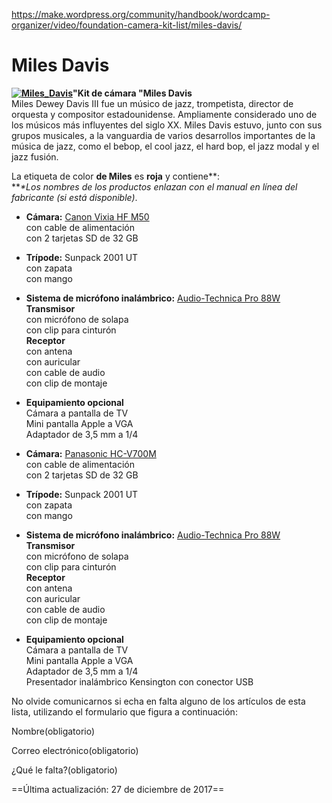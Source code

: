 https://make.wordpress.org/community/handbook/wordcamp-organizer/video/foundation-camera-kit-list/miles-davis/

# Miles Davis

**[![Miles_Davis](https://make.wordpress.org/community/files/2015/09/Miles_Davis-300x300.jpg)](https://make.wordpress.org/community/files/2015/09/Miles_Davis.jpg)"Kit de cámara "Miles Davis**  
Miles Dewey Davis III fue un músico de jazz, trompetista, director de orquesta y compositor estadounidense. Ampliamente considerado uno de los músicos más influyentes del siglo XX. Miles Davis estuvo, junto con sus grupos musicales, a la vanguardia de varios desarrollos importantes de la música de jazz, como el bebop, el cool jazz, el hard bop, el jazz modal y el jazz fusión.

La etiqueta de color **de Miles** es **roja** y contiene**:  
**_*Los nombres de los productos enlazan con el manual en línea del fabricante (si está disponible)_.

- **Cámara:** [Canon Vixia HF M50](https://wptv.files.wordpress.com/2015/08/canonhfm50-hfm52-hfm500-im3-n-en.pdf)  
    con cable de alimentación  
    con 2 tarjetas SD de 32 GB
- **Trípode:** Sunpack 2001 UT  
    con zapata  
    con mango
- **Sistema de micrófono inalámbrico:** [Audio-Technica Pro 88W](https://wptv.files.wordpress.com/2015/08/audio-technic-pro88w.pdf)  
    **Transmisor**  
    con micrófono de solapa  
    con clip para cinturón  
    **Receptor**  
    con antena  
    con auricular  
    con cable de audio  
    con clip de montaje
- **Equipamiento opcional**  
    Cámara a pantalla de TV  
    Mini pantalla Apple a VGA  
    Adaptador de 3,5 mm a 1/4

- **Cámara:** [Panasonic HC-V700M](https://wptv.files.wordpress.com/2015/08/panasonichcv700.pdf)  
    con cable de alimentación  
    con 2 tarjetas SD de 32 GB
- **Trípode:** Sunpack 2001 UT  
    con zapata  
    con mango
- **Sistema de micrófono inalámbrico:** [Audio-Technica Pro 88W](https://wptv.files.wordpress.com/2015/08/audio-technic-pro88w.pdf)  
    **Transmisor**  
    con micrófono de solapa  
    con clip para cinturón  
    **Receptor**  
    con antena  
    con auricular  
    con cable de audio  
    con clip de montaje
- **Equipamiento opcional**  
    Cámara a pantalla de TV  
    Mini pantalla Apple a VGA  
    Adaptador de 3,5 mm a 1/4  
    Presentador inalámbrico Kensington con conector USB

No olvide comunicarnos si echa en falta alguno de los artículos de esta lista, utilizando el formulario que figura a continuación:

Nombre(obligatorio) 

Correo electrónico(obligatorio) 

¿Qué le falta?(obligatorio)

==Última actualización: 27 de diciembre de 2017==